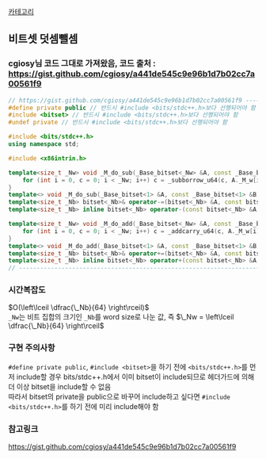 [카테고리](/README.md)
## 비트셋 덧셈뺄셈
### cgiosy님 코드 그대로 가져왔음, 코드 출처 : https://gist.github.com/cgiosy/a441de545c9e96b1d7b02cc7a00561f9   
```cpp
// https://gist.github.com/cgiosy/a441de545c9e96b1d7b02cc7a00561f9 ----------------------------- {
#define private public // 반드시 #include <bits/stdc++.h>보다 선행되어야 함
#include <bitset> // 반드시 #include <bits/stdc++.h>보다 선행되어야 함
#undef private // 반드시 #include <bits/stdc++.h>보다 선행되어야 함

#include <bits/stdc++.h>
using namespace std;

#include <x86intrin.h>

template<size_t _Nw> void _M_do_sub(_Base_bitset<_Nw> &A, const _Base_bitset<_Nw> &B) {
	for (int i = 0, c = 0; i < _Nw; i++) c = _subborrow_u64(c, A._M_w[i], B._M_w[i], (unsigned long long*)&A._M_w[i]);
}
template<> void _M_do_sub(_Base_bitset<1> &A, const _Base_bitset<1> &B) { A._M_w -= B._M_w; }
template<size_t _Nb> bitset<_Nb>& operator-=(bitset<_Nb> &A, const bitset<_Nb> &B) { _M_do_sub(A, B); return A; }
template<size_t _Nb> inline bitset<_Nb> operator-(const bitset<_Nb> &A, const bitset<_Nb> &B) { bitset<_Nb> C(A); return C-=B; }

template<size_t _Nw> void _M_do_add(_Base_bitset<_Nw> &A, const _Base_bitset<_Nw> &B) {
	for (int i = 0, c = 0; i < _Nw; i++) c = _addcarry_u64(c, A._M_w[i], B._M_w[i], (unsigned long long*)&A._M_w[i]);
}
template<> void _M_do_add(_Base_bitset<1> &A, const _Base_bitset<1> &B) { A._M_w += B._M_w; }
template<size_t _Nb> bitset<_Nb>& operator+=(bitset<_Nb> &A, const bitset<_Nb> &B) { _M_do_add(A, B); return A; }
template<size_t _Nb> inline bitset<_Nb> operator+(const bitset<_Nb> &A, const bitset<_Nb> &B) { bitset<_Nb> C(A); return C+=B; }
// --------------------------------------------------------------------------------------------- }
```
### 시간복잡도
$O(\left\lceil \dfrac{\_Nb}{64} \right\rceil)$   
`_Nw`는 비트 집합의 크기인 `_Nb`를 word size로 나눈 값, 즉 $\_Nw = \left\lceil \dfrac{\_Nb}{64} \right\rceil$   

### 구현 주의사항
`#define private public`, `#include <bitset>`을 하기 전에 `<bits/stdc++.h>`를 먼저 include할 경우 bits/stdc++.h에서 이미 bitset이 include되므로 헤더가드에 의해 더 이상 bitset을 include할 수 없음   
따라서 bitset의 private을 public으로 바꾸어 include하고 싶다면 `#include <bits/stdc++.h>`를 하기 전에 미리 include해야 함

### 참고링크
https://gist.github.com/cgiosy/a441de545c9e96b1d7b02cc7a00561f9   